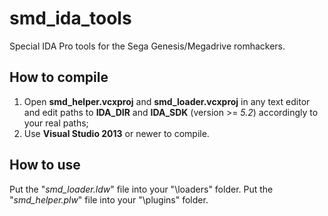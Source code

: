 # smd_ida_tools
Special IDA Pro tools for the Sega Genesis/Megadrive romhackers.

## How to compile
1. Open **smd_helper.vcxproj** and **smd_loader.vcxproj** in any text editor and edit paths to **IDA_DIR** and **IDA_SDK** (version >= *5.2*) accordingly to your real paths;
2. Use **Visual Studio 2013** or newer to compile.

## How to use
Put the "*smd_loader.ldw*" file into your "<IDA>\loaders" folder. Put the "*smd_helper.plw*" file into your "<IDA>\plugins" folder. 
